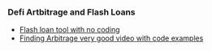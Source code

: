 ### Defi Artbitrage and Flash Loans

* [Flash loan tool with no coding](https://docs.aave.com/developers/guides/flash-loans)
* [Finding Arbitrage very good video with code examples](https://www.youtube.com/watch?v=Aw7yvGFtOvI)